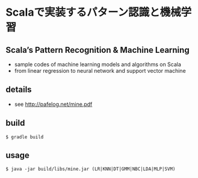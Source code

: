 # Scalaで実装するパターン認識と機械学習
## Scala’s Pattern Recognition & Machine Learning

- sample codes of machine learning models and algorithms on Scala
- from linear regression to neural network and support vector machine

## details

- see http://pafelog.net/mine.pdf

## build

`$ gradle build`

## usage

```
$ java -jar build/libs/mine.jar (LR|KNN|DT|GMM|NBC|LDA|MLP|SVM)
```
